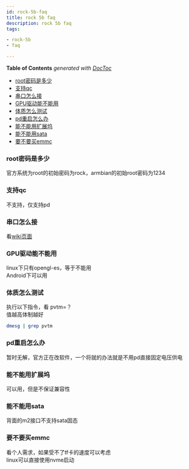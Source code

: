 ```yaml
---
id: rock-5b-faq
title: rock 5b faq
description: rock 5b faq
tags:

- rock-5b
- faq

---
```


<!-- START doctoc generated TOC please keep comment here to allow auto update -->
<!-- DON'T EDIT THIS SECTION, INSTEAD RE-RUN doctoc TO UPDATE -->
**Table of Contents**  *generated with [DocToc](https://github.com/thlorenz/doctoc)*

- [root密码是多少](#root%E5%AF%86%E7%A0%81%E6%98%AF%E5%A4%9A%E5%B0%91)
- [支持qc](#%E6%94%AF%E6%8C%81qc)
- [串口怎么接](#%E4%B8%B2%E5%8F%A3%E6%80%8E%E4%B9%88%E6%8E%A5)
- [GPU驱动能不能用](#gpu%E9%A9%B1%E5%8A%A8%E8%83%BD%E4%B8%8D%E8%83%BD%E7%94%A8)
- [体质怎么测试](#%E4%BD%93%E8%B4%A8%E6%80%8E%E4%B9%88%E6%B5%8B%E8%AF%95)
- [pd重启怎么办](#pd%E9%87%8D%E5%90%AF%E6%80%8E%E4%B9%88%E5%8A%9E)
- [能不能用扩展坞](#%E8%83%BD%E4%B8%8D%E8%83%BD%E7%94%A8%E6%89%A9%E5%B1%95%E5%9D%9E)
- [能不能用sata](#%E8%83%BD%E4%B8%8D%E8%83%BD%E7%94%A8sata)
- [要不要买emmc](#%E8%A6%81%E4%B8%8D%E8%A6%81%E4%B9%B0emmc)

<!-- END doctoc generated TOC please keep comment here to allow auto update -->

### root密码是多少

官方系统为root的初始密码为rock，armbian的初始root密码为1234

### 支持qc

不支持，仅支持pd

### 串口怎么接

看[wiki页面](https://wiki.radxa.com/Rock5/guide/serial-console)

### GPU驱动能不能用

linux下只有opengl-es，等于不能用  
Android下可以用  

### 体质怎么测试

执行以下指令，看 pvtm=？   
值越高体制越好  
```bash
dmesg | grep pvtm
```

### pd重启怎么办

暂时无解，官方正在改软件，一个将就的办法就是不用pd直接固定电压供电  

### 能不能用扩展坞

可以用，但是不保证兼容性

### 能不能用sata

背面的m2接口不支持sata固态

### 要不要买emmc

看个人需求，如果受不了tf卡的速度可以考虑  
linux可以直接使用nvme启动

